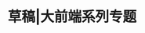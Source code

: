---
layout: post
title: "草稿|大前端系列专题"
link: "books/dev"
target: 
featured-img: 2019-03-06-01
summary: "技术在不断演变，每个开发者都应形成自己的知识图谱，并根据趋势不断自我调整。本系列为知识体系汇总，偏重于大前端方向"
---